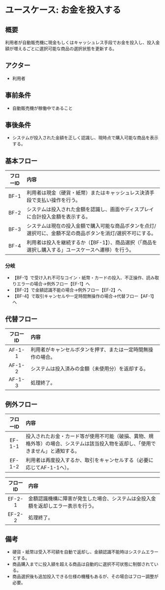 # ユースケース: お金を投入する

## 概要
利用者が自動販売機に現金もしくはキャッシュレス手段でお金を投入し、投入金額が増えるごとに選択可能な商品の選択状態を更新する。

## アクター
- 利用者

## 事前条件
- 自動販売機が稼働中であること

## 事後条件
- システムが投入された金額を正しく認識し、現時点で購入可能な商品を表示する。

## 基本フロー

| フローID | 内容 |
|:---:|:----|
| BF-1 | 利用者は現金（硬貨・紙幣）またはキャッシュレス決済手段で支払い操作を行う。 |
| BF-2 | システムは投入された金額を認識し、画面やディスプレイに合計投入金額を表示する。 |
| BF-3 | システムは現在の投入金額で購入可能な商品ボタンを点灯/選択可に、金額不足の商品ボタンを消灯/選択不可にする。 |
| BF-4 | 利用者は投入を継続するか（【BF-1】）、商品選択（「商品を選択し購入する」ユースケースへ遷移）を行う。 |

### 分岐
- 【BF-1】で受け入れ不可なコイン・紙幣・カードの投入、不正操作、読み取りエラーの場合→例外フロー【EF-1】へ
- 【BF-2】で金額認識不能の場合→例外フロー【EF-2】へ
- 【BF-4】で取引キャンセルや一定時間無操作の場合→代替フロー【AF-1】へ

## 代替フロー

| フローID | 内容 |
|:---:|:----|
| AF-1-1 | 利用者がキャンセルボタンを押す、または一定時間無操作の場合。 |
| AF-1-2 | システムは投入済みの金額（未使用分）を返却する。 |
| AF-1-3 | 処理終了。 |

## 例外フロー

| フローID | 内容 |
|:---:|:----|
| EF-1-1 | 投入されたお金・カード等が使用不可能（破損、異物、規格外等）の場合、システムは該当投入物を返却し、「使用できません」と通知する。 |
| EF-1-2 | 利用者は再度投入するか、取引をキャンセルする（必要に応じてAF-1-1へ）。 |

| フローID | 内容 |
|:---:|:----|
| EF-2-1 | 金額認識機構に障害が発生した場合、システムは全投入金額を返却しエラー表示を行う。 |
| EF-2-2 | 処理終了。 |

## 備考
- 硬貨・紙幣は受入不可額を自動で返却し、金額認識不能時はシステムエラーとする。
- 商品購入までに投入額を超える商品は自動的に選択不可状態に制御されている。
- 商品選択後も追加投入できる仕様の機種もあるが、その場合はフロー調整が必要。